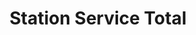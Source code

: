 ---
title: "Station Service Total"
url: /villers-cotterets/station-service-total/
shop: Lebensmittel
---
